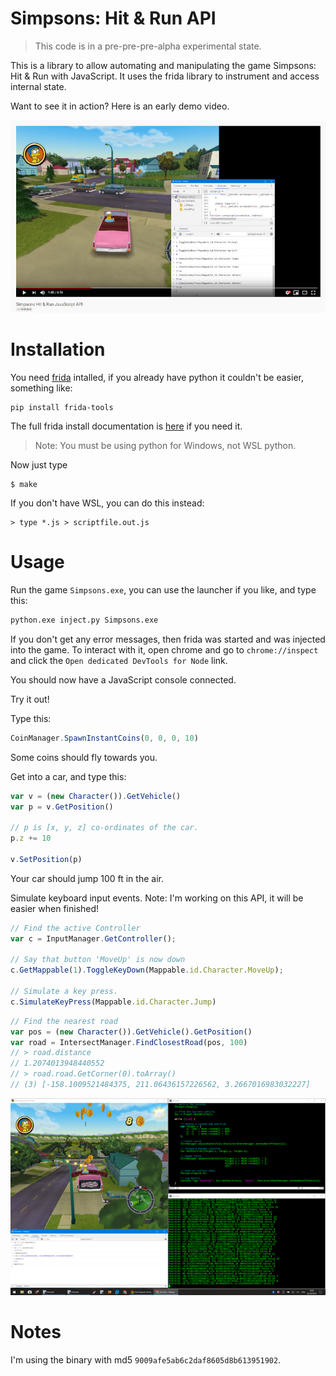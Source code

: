 # Simpsons: Hit & Run API

> This code is in a pre-pre-pre-alpha experimental state.

This is a library to allow automating and manipulating the game Simpsons: Hit &
Run with JavaScript. It uses the frida library to instrument and access
internal state.

Want to see it in action? Here is an early demo video.

[![Video](doc/video.png)](https://www.youtube.com/watch?v=cpmvSQ2l3Nc)

# Installation

You need [frida](https://frida.re/) intalled, if you already have python it
couldn't be easier, something like:

```
pip install frida-tools
```

The full frida install documentation is
[here](https://www.frida.re/docs/installation/) if you need it.

> Note: You must be using python for Windows, not WSL python.

Now just type

```
$ make
```

If you don't have WSL, you can do this instead:

```
> type *.js > scriptfile.out.js
```

# Usage

Run the game `Simpsons.exe`, you can use the launcher if you like, and type this:


```bash
python.exe inject.py Simpsons.exe
```

If you don't get any error messages, then frida was started and was injected
into the game. To interact with it, open chrome and go to `chrome://inspect`
and click the `Open dedicated DevTools for Node` link.

You should now have a JavaScript console connected.

Try it out!

Type this:

```javascript
CoinManager.SpawnInstantCoins(0, 0, 0, 10)
```

Some coins should fly towards you.

Get into a car, and type this:

```javascript
var v = (new Character()).GetVehicle()
var p = v.GetPosition()

// p is [x, y, z] co-ordinates of the car.
p.z += 10

v.SetPosition(p)
```

Your car should jump 100 ft in the air.

Simulate keyboard input events. Note: I'm working on this API, it will be
easier when finished!

```javascript
// Find the active Controller
var c = InputManager.GetController();

// Say that button 'MoveUp' is now down
c.GetMappable(1).ToggleKeyDown(Mappable.id.Character.MoveUp);

// Simulate a key press.
c.SimulateKeyPress(Mappable.id.Character.Jump)
```

```javascript
// Find the nearest road
var pos = (new Character()).GetVehicle().GetPosition()
var road = IntersectManager.FindClosestRoad(pos, 100)
// > road.distance
// 1.2074013948440552
// > road.road.GetCorner(0).toArray()
// (3) [-158.1009521484375, 211.06436157226562, 3.2667016983032227]
```

[![Screenshot](doc/fuzzing-small.png)](doc/fuzzing.png)



# Notes

I'm using the binary with md5 `9009afe5ab6c2daf8605d8b613951902`.



